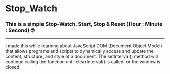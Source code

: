 # Stop_Watch
### This is a simple Stop-Watch. Start, Stop & Reset (Hour : Minute : Second) :nerd_face:

<hr> </hr>

I made this while learning about JavaScript DOM (Document Object Model) that allows programs and scripts to dynamically access and update the content, structure, and style of a document. The setInterval() method will continue calling the function until clearInterval() is called, or the window is closed.
